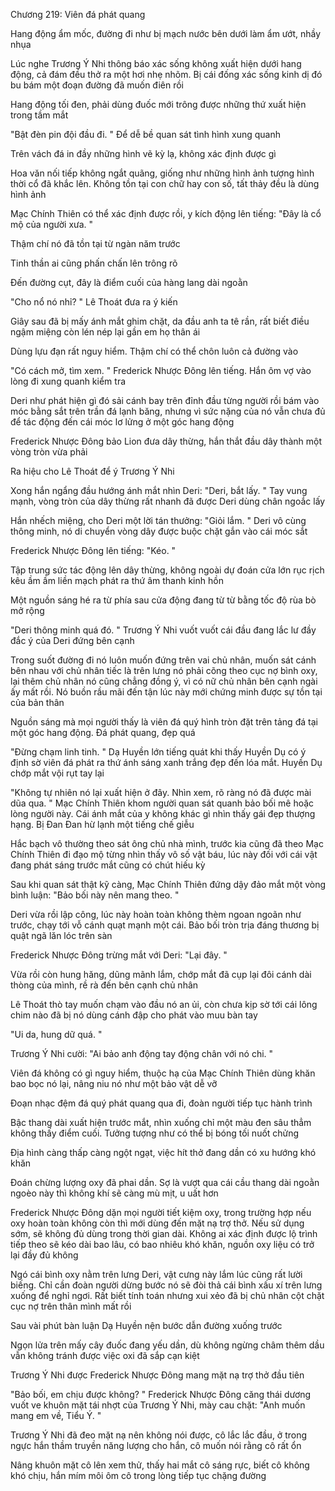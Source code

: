 




Chương 219: Viên đá phát quang


Hang động ẩm mốc, đường đi như bị mạch nước bên dưới làm ẩm ướt, nhầy nhụa

Lúc nghe Trương Ý Nhi thông báo xác sống không xuất hiện dưới hang động, cả đám đều thở ra một hơi nhẹ nhõm. Bị cái đống xác sống kinh dị đó bu bám một đoạn đường đã muốn điên rồi

Hang động tối đen, phải dùng đuốc mới trông được những thứ xuất hiện trong tầm mắt

"Bật đèn pin đội đầu đi. " Để dễ bề quan sát tình hình xung quanh

Trên vách đá in đầy những hình vẽ kỳ lạ, không xác định được gì

Hoa văn nối tiếp không ngắt quãng, giống như những hình ảnh tượng hình thời cổ đã khắc lên. Không tồn tại con chữ hay con số, tất thảy đều là dùng hình ảnh

Mạc Chính Thiên có thể xác định được rồi, y kích động lên tiếng: "Đây là cổ mộ của người xưa. "

Thậm chí nó đã tồn tại từ ngàn năm trước

Tinh thần ai cũng phấn chấn lên trông rõ

Đến đường cụt, đây là điểm cuối của hàng lang dài ngoằn

"Cho nổ nó nhỉ? " Lê Thoát đưa ra ý kiến

Giây sau đã bị mấy ánh mắt ghim chặt, da đầu anh ta tê rần, rất biết điều ngậm miệng còn lén nép lại gần em họ thân ái

Dùng lựu đạn rất nguy hiểm. Thậm chí có thể chôn luôn cả đường vào

"Có cách mở, tìm xem. " Frederick Nhược Đông lên tiếng. Hắn ôm vợ vào lòng đi xung quanh kiểm tra

Deri như phát hiện gì đó sải cánh bay trên đỉnh đầu từng người rồi bám vào móc bằng sắt trên trần đá lạnh băng, nhưng vì sức nặng của nó vẫn chưa đủ để tác động đến cái móc lơ lửng ở một góc hang động

Frederick Nhược Đông bảo Lion đưa dây thừng, hắn thắt đầu dây thành một vòng tròn vừa phải

Ra hiệu cho Lê Thoát để ý Trương Ý Nhi

Xong hắn ngẩng đầu hướng ánh mắt nhìn Deri: "Deri, bắt lấy. " Tay vung mạnh, vòng tròn của dây thừng rất nhanh đã được Deri dùng chân ngoắc lấy

Hắn nhếch miệng, cho Deri một lời tán thưởng: "Giỏi lắm. " Deri vô cùng thông minh, nó di chuyển vòng dây được buộc chặt gắn vào cái móc sắt

Frederick Nhược Đông lên tiếng: "Kéo. "

Tập trung sức tác động lên dây thừng, không ngoài dự đoán cửa lớn rục rịch kêu ầm ầm liền mạch phát ra thứ âm thanh kinh hồn

Một nguồn sáng hé ra từ phía sau cửa động đang từ từ bằng tốc độ rùa bò mở rộng

"Deri thông minh quá đó. " Trương Ý Nhi vuốt vuốt cái đầu đang lắc lư đầy đắc ý của Deri đứng bên cạnh

Trong suốt đường đi nó luôn muốn đứng trên vai chủ nhân, muốn sát cánh bên nhau với chủ nhân tiếc là trên lưng nó phải cõng theo cục nợ bình oxy, lại thêm chủ nhân nó cũng chẳng đồng ý, vì có nữ chủ nhân bên cạnh ngài ấy mất rồi. Nó buồn rầu mãi đến tận lúc này mới chứng minh được sự tồn tại của bản thân

Nguồn sáng mà mọi người thấy là viên đá quý hình tròn đặt trên tảng đá tại một góc hang động. Đá phát quang, đẹp quá

"Đừng chạm linh tinh. " Dạ Huyền lớn tiếng quát khi thấy Huyền Dụ có ý định sờ viên đá phát ra thứ ánh sáng xanh trắng đẹp đến lóa mắt. Huyền Dụ chớp mắt vội rụt tay lại

"Không tự nhiên nó lại xuất hiện ở đây. Nhìn xem, rõ ràng nó đã được mài dũa qua. " Mạc Chính Thiên khom người quan sát quanh bảo bối mê hoặc lòng người này. Cái ánh mắt của y không khác gì nhìn thấy gái đẹp thượng hạng. Bị Đan Đan hừ lạnh một tiếng chế giễu

Hắc bạch vô thường theo sát ông chủ nhà mình, trước kia cũng đã theo Mạc Chính Thiên đi đạo mộ từng nhìn thấy vô số vật báu, lúc này đối với cái vật đang phát sáng trước mắt cũng có chút hiếu kỳ

Sau khi quan sát thật kỹ càng, Mạc Chính Thiên đứng dậy đảo mắt một vòng bình luận: "Bảo bối này nên mang theo. "

Deri vừa rồi lập công, lúc này hoàn toàn không thèm ngoan ngoãn như trước, chạy tới vỗ cánh quạt mạnh một cái. Bảo bối tròn trịa đáng thương bị quật ngã lăn lóc trên sàn

Frederick Nhược Đông trừng mắt với Deri: "Lại đây. "

Vừa rồi còn hung hăng, dũng mãnh lắm, chớp mắt đã cụp lại đôi cánh dài thòng của mình, rề rà đến bên cạnh chủ nhân

Lê Thoát thò tay muốn chạm vào đầu nó an ủi, còn chưa kịp sờ tới cái lông chim nào đã bị nó dùng cánh đập cho phát vào muu bàn tay

"Ui da, hung dữ quá. "

Trương Ý Nhi cười: "Ai bảo anh động tay động chân với nó chi. "

Viên đá không có gì nguy hiểm, thuộc hạ của Mạc Chính Thiên dùng khăn bao bọc nó lại, nâng niu nó như một bảo vật dễ vỡ

Đoạn nhạc đệm đá quý phát quang qua đi, đoàn người tiếp tục hành trình

Bậc thang dài xuất hiện trước mắt, nhìn xuống chỉ một màu đen sâu thẳm không thấy điểm cuối. Tưởng tượng như có thể bị bóng tối nuốt chửng

Địa hình càng thấp càng ngột ngạt, việc hít thở đang dần có xu hướng khó khăn

Đoán chừng lượng oxy đã phai dần. Sợ là vượt qua cái cầu thang dài ngoằn ngoèo này thì không khí sẽ càng mù mịt, u uất hơn

Frederick Nhược Đông dặn mọi người tiết kiệm oxy, trong trường hợp nếu oxy hoàn toàn không còn thì mới dùng đến mặt nạ trợ thở. Nếu sử dụng sớm, sẽ không đủ dùng trong thời gian dài. Không ai xác định được lộ trình tiếp theo sẽ kéo dài bao lâu, có bao nhiêu khó khăn, nguồn oxy liệu có trở lại đầy đủ không

Ngó cái bình oxy nằm trên lưng Deri, vật cưng này lắm lúc cũng rất lười biếng. Chỉ cần đoàn người dừng bước nó sẽ đòi thả cái bình xấu xí trên lưng xuống để nghỉ ngơi. Rất biết tính toán nhưng xui xẻo đã bị chủ nhân cột chặt cục nợ trên thân mình mất rồi

Sau vài phút bàn luận Dạ Huyền nện bước dẫn đường xuống trước

Ngọn lửa trên mấy cây đuốc đang yếu dần, dù không ngừng châm thêm dầu vẫn không tránh được việc oxi đã sắp cạn kiệt

Trương Ý Nhi được Frederick Nhược Đông mang mặt nạ trợ thở đầu tiên

"Bảo bối, em chịu được không? " Frederick Nhược Đông căng thái dương vuốt ve khuôn mặt tái nhợt của Trương Ý Nhi, mày cau chặt: "Anh muốn mang em về, Tiểu Ý. "

Trương Ý Nhi đã đeo mặt nạ nên không nói được, cô lắc lắc đầu, ở trong ngực hắn thầm truyền năng lượng cho hắn, cô muốn nói rằng cô rất ổn

Nâng khuôn mặt cô lên xem thử, thấy hai mắt cô sáng rực, biết cô không khó chịu, hắn mím môi ôm cô trong lòng tiếp tục chặng đường




